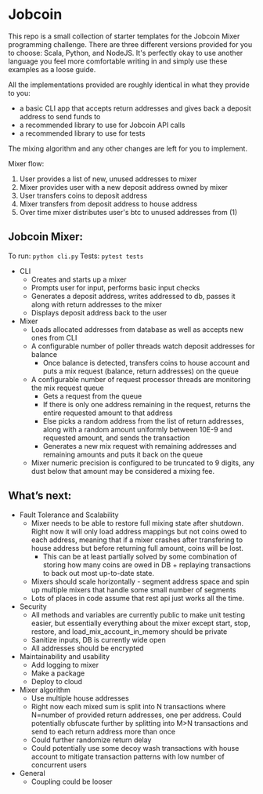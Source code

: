# Jobcoin

This repo is a small collection of starter templates for the Jobcoin Mixer programming challenge. There are three different versions provided for you to choose: Scala, Python, and NodeJS. It's perfectly okay to use another language you feel more comfortable writing in and simply use these examples as a loose guide.

All the implementations provided are roughly identical in what they provide to you:
 * a basic CLI app that accepts return addresses and gives back a deposit address to send funds to
 * a recommended library to use for Jobcoin API calls
 * a recommended library to use for tests
 
The mixing algorithm and any other changes are left for you to implement.

Mixer flow:
1. User provides a list of new, unused addresses to mixer
2. Mixer provides user with a new deposit address owned by mixer
3. User transfers coins to deposit address
4. Mixer transfers from deposit address to house address
5. Over time mixer distributes user's btc to unused addresses from (1)

## Jobcoin Mixer:

To run: `python cli.py`
Tests: `pytest tests`
* CLI
    * Creates and starts up a mixer
    * Prompts user for input, performs basic input checks
    * Generates a deposit address, writes addressed to db, passes it along with return addresses to the mixer
    * Displays deposit address back to the user
* Mixer
	* Loads allocated addresses from database as well as accepts new ones from CLI
    * A configurable number of poller threads watch deposit addresses for balance
        * Once balance is detected, transfers coins to house account and puts a mix request (balance, return addresses) on the queue
    * A configurable number of request processor threads are monitoring the mix request queue
        * Gets a request from the queue
        * If there is only one address remaining in the request, returns the entire requested amount to that address
        * Else picks a random address from the list of return addresses, along with a random amount uniformly between 10E-9 and requested amount, and sends the transaction
        * Generates a new mix request with remaining addresses and remaining amounts and puts it back on the queue
    * Mixer numeric precision is configured to be truncated to 9 digits, any dust below that amount may be considered a mixing fee.

## What’s next:
* Fault Tolerance and Scalability
    * Mixer needs to be able to restore full mixing state after shutdown. Right now it will only load address mappings but not coins owed to each address, meaning that if a mixer crashes after transfering to house address but before returning full amount, coins will be lost. 
    	* This can be at least partially solved by some combination of storing how many coins are owed in DB + replaying transactions to back out most up-to-date state.
    * Mixers should scale horizontally - segment address space and spin up multiple mixers that handle some small number of segments
    * Lots of places in code assume that rest api just works all the time.
* Security
    * All methods and variables are currently public to make unit testing easier, but essentially everything about the mixer except start, stop, restore, and load_mix_account_in_memory should be private
    * Sanitize inputs, DB is currently wide open
    * All addresses should be encrypted
* Maintainability and usability
    * Add logging to mixer
    * Make a package
    * Deploy to cloud
* Mixer algorithm
	* Use multiple house addresses
    * Right now each mixed sum is split into N transactions where N=number of provided return addresses, one per address. Could potentially obfuscate further by splitting into M>N transactions and send to each return address more than once
    * Could further randomize return delay
    * Could potentially use some decoy wash transactions with house account to mitigate transaction patterns with low number of concurrent users
* General
    * Coupling could be looser

